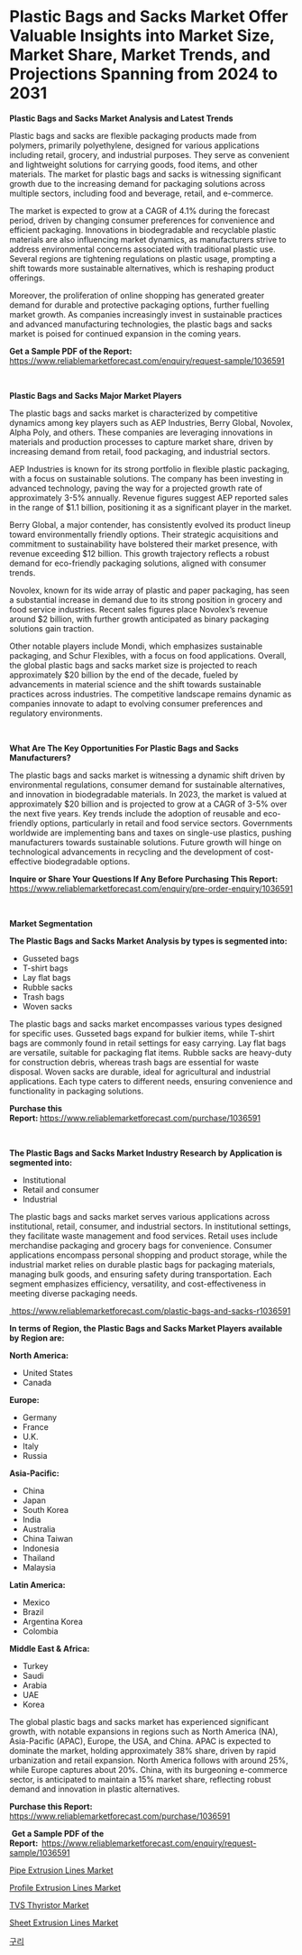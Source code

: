 <p><h1>Plastic Bags and Sacks Market Offer Valuable Insights into Market Size, Market Share, Market Trends, and Projections Spanning from 2024 to 2031</h1></p><p><strong>Plastic Bags and Sacks Market Analysis and Latest Trends</strong></p>
<p><p>Plastic bags and sacks are flexible packaging products made from polymers, primarily polyethylene, designed for various applications including retail, grocery, and industrial purposes. They serve as convenient and lightweight solutions for carrying goods, food items, and other materials. The market for plastic bags and sacks is witnessing significant growth due to the increasing demand for packaging solutions across multiple sectors, including food and beverage, retail, and e-commerce.</p><p>The market is expected to grow at a CAGR of 4.1% during the forecast period, driven by changing consumer preferences for convenience and efficient packaging. Innovations in biodegradable and recyclable plastic materials are also influencing market dynamics, as manufacturers strive to address environmental concerns associated with traditional plastic use. Several regions are tightening regulations on plastic usage, prompting a shift towards more sustainable alternatives, which is reshaping product offerings.</p><p>Moreover, the proliferation of online shopping has generated greater demand for durable and protective packaging options, further fuelling market growth. As companies increasingly invest in sustainable practices and advanced manufacturing technologies, the plastic bags and sacks market is poised for continued expansion in the coming years.</p></p>
<p><strong>Get a Sample PDF of the Report:&nbsp;</strong> <a href="https://www.reliablemarketforecast.com/enquiry/request-sample/1036591?utm_campaign=1080&utm_medium=2&utm_source=Github&utm_content=ia&utm_term=26122024&utm_id=plastic-bags-and-sacks">https://www.reliablemarketforecast.com/enquiry/request-sample/1036591</a></p>
<p>&nbsp;</p>
<p><strong>Plastic Bags and Sacks Major Market Players</strong></p>
<p><p>The plastic bags and sacks market is characterized by competitive dynamics among key players such as AEP Industries, Berry Global, Novolex, Alpha Poly, and others. These companies are leveraging innovations in materials and production processes to capture market share, driven by increasing demand from retail, food packaging, and industrial sectors.</p><p>AEP Industries is known for its strong portfolio in flexible plastic packaging, with a focus on sustainable solutions. The company has been investing in advanced technology, paving the way for a projected growth rate of approximately 3-5% annually. Revenue figures suggest AEP reported sales in the range of $1.1 billion, positioning it as a significant player in the market.</p><p>Berry Global, a major contender, has consistently evolved its product lineup toward environmentally friendly options. Their strategic acquisitions and commitment to sustainability have bolstered their market presence, with revenue exceeding $12 billion. This growth trajectory reflects a robust demand for eco-friendly packaging solutions, aligned with consumer trends.</p><p>Novolex, known for its wide array of plastic and paper packaging, has seen a substantial increase in demand due to its strong position in grocery and food service industries. Recent sales figures place Novolex’s revenue around $2 billion, with further growth anticipated as binary packaging solutions gain traction.</p><p>Other notable players include Mondi, which emphasizes sustainable packaging, and Schur Flexibles, with a focus on food applications. Overall, the global plastic bags and sacks market size is projected to reach approximately $20 billion by the end of the decade, fueled by advancements in material science and the shift towards sustainable practices across industries. The competitive landscape remains dynamic as companies innovate to adapt to evolving consumer preferences and regulatory environments.</p></p>
<p>&nbsp;</p>
<p><strong>What Are The Key Opportunities For Plastic Bags and Sacks Manufacturers?</strong></p>
<p><p>The plastic bags and sacks market is witnessing a dynamic shift driven by environmental regulations, consumer demand for sustainable alternatives, and innovation in biodegradable materials. In 2023, the market is valued at approximately $20 billion and is projected to grow at a CAGR of 3-5% over the next five years. Key trends include the adoption of reusable and eco-friendly options, particularly in retail and food service sectors. Governments worldwide are implementing bans and taxes on single-use plastics, pushing manufacturers towards sustainable solutions. Future growth will hinge on technological advancements in recycling and the development of cost-effective biodegradable options.</p></p>
<p><strong>Inquire or Share Your Questions If Any Before Purchasing This Report:</strong> <a href="https://www.reliablemarketforecast.com/enquiry/pre-order-enquiry/1036591?utm_campaign=1080&utm_medium=2&utm_source=Github&utm_content=ia&utm_term=26122024&utm_id=plastic-bags-and-sacks">https://www.reliablemarketforecast.com/enquiry/pre-order-enquiry/1036591</a></p>
<p>&nbsp;</p>
<p><strong>Market Segmentation</strong></p>
<p><strong>The Plastic Bags and Sacks Market Analysis by types is segmented into:</strong></p>
<p><ul><li>Gusseted bags</li><li>T-shirt bags</li><li>Lay flat bags</li><li>Rubble sacks</li><li>Trash bags</li><li>Woven sacks</li></ul></p>
<p><p>The plastic bags and sacks market encompasses various types designed for specific uses. Gusseted bags expand for bulkier items, while T-shirt bags are commonly found in retail settings for easy carrying. Lay flat bags are versatile, suitable for packaging flat items. Rubble sacks are heavy-duty for construction debris, whereas trash bags are essential for waste disposal. Woven sacks are durable, ideal for agricultural and industrial applications. Each type caters to different needs, ensuring convenience and functionality in packaging solutions.</p></p>
<p><strong>Purchase this Report:&nbsp;</strong><a href="https://www.reliablemarketforecast.com/purchase/1036591?utm_campaign=1080&utm_medium=2&utm_source=Github&utm_content=ia&utm_term=26122024&utm_id=plastic-bags-and-sacks">https://www.reliablemarketforecast.com/purchase/1036591</a></p>
<p>&nbsp;</p>
<p><strong>The Plastic Bags and Sacks Market Industry Research by Application is segmented into:</strong></p>
<p><ul><li>Institutional</li><li>Retail and consumer</li><li>Industrial</li></ul></p>
<p><p>The plastic bags and sacks market serves various applications across institutional, retail, consumer, and industrial sectors. In institutional settings, they facilitate waste management and food services. Retail uses include merchandise packaging and grocery bags for convenience. Consumer applications encompass personal shopping and product storage, while the industrial market relies on durable plastic bags for packaging materials, managing bulk goods, and ensuring safety during transportation. Each segment emphasizes efficiency, versatility, and cost-effectiveness in meeting diverse packaging needs.</p></p>
<p><a href="https://www.reliablemarketforecast.com/plastic-bags-and-sacks-r1036591?utm_campaign=1080&utm_medium=2&utm_source=Github&utm_content=ia&utm_term=26122024&utm_id=plastic-bags-and-sacks">&nbsp;https://www.reliablemarketforecast.com/plastic-bags-and-sacks-r1036591</a></p>
<p><strong>In terms of Region, the Plastic Bags and Sacks Market Players available by Region are:</strong></p>
<p>
    <p> <strong> North America: </strong>
        <ul>
            <li>United States</li>
            <li>Canada</li>
        </ul>
        </p> 
    <p> <strong> Europe: </strong>
        <ul>
            <li>Germany</li>
            <li>France</li>
            <li>U.K.</li>
            <li>Italy</li>
            <li>Russia</li>
        </ul>
        </p> 
    <p> <strong> Asia-Pacific: </strong>
        <ul>
            <li>China</li>
            <li>Japan</li>
            <li>South Korea</li>
            <li>India</li>
            <li>Australia</li>
            <li>China Taiwan</li>
            <li>Indonesia</li>
            <li>Thailand</li>
            <li>Malaysia</li>
        </ul>
        </p> 
    <p> <strong> Latin America: </strong>
        <ul>
            <li>Mexico</li>
            <li>Brazil</li>
            <li>Argentina Korea</li>
            <li>Colombia</li>
        </ul>
        </p> 
    <p> <strong> Middle East & Africa: </strong>
        <ul>
            <li>Turkey</li>
            <li>Saudi</li>
            <li>Arabia</li>
            <li>UAE</li>
            <li>Korea</li>
        </ul>
    </p>
    </p>
<p><p>The global plastic bags and sacks market has experienced significant growth, with notable expansions in regions such as North America (NA), Asia-Pacific (APAC), Europe, the USA, and China. APAC is expected to dominate the market, holding approximately 38% share, driven by rapid urbanization and retail expansion. North America follows with around 25%, while Europe captures about 20%. China, with its burgeoning e-commerce sector, is anticipated to maintain a 15% market share, reflecting robust demand and innovation in plastic alternatives.</p></p>
<p><strong>Purchase this Report: </strong><a href="https://www.reliablemarketforecast.com/purchase/1036591?utm_campaign=1080&utm_medium=2&utm_source=Github&utm_content=ia&utm_term=26122024&utm_id=plastic-bags-and-sacks">https://www.reliablemarketforecast.com/purchase/1036591</a></p>
<p>&nbsp;<strong>Get a Sample PDF of the Report:&nbsp;&nbsp;</strong><a href="https://www.reliablemarketforecast.com/enquiry/request-sample/1036591?utm_campaign=1080&utm_medium=2&utm_source=Github&utm_content=ia&utm_term=26122024&utm_id=plastic-bags-and-sacks">https://www.reliablemarketforecast.com/enquiry/request-sample/1036591</a></p>
<p><strong></strong></p>
<p><p><a href="https://www.linkedin.com/pulse/emerging-opportunities-challenges-global-pipe-extrusion-lines-hmsef?utm_campaign=1080&utm_medium=2&utm_source=Github&utm_content=ia&utm_term=26122024&utm_id=plastic-bags-and-sacks">Pipe Extrusion Lines Market</a></p><p><a href="https://www.linkedin.com/pulse/profile-extrusion-lines-market-trends-share-analysis-size-jmfgf?utm_campaign=1080&utm_medium=2&utm_source=Github&utm_content=ia&utm_term=26122024&utm_id=plastic-bags-and-sacks">Profile Extrusion Lines Market</a></p><p><a href="https://www.linkedin.com/pulse/tvs-thyristor-market-analysis-report-key-growth-factors-9-cagr-exbcf?utm_campaign=1080&utm_medium=2&utm_source=Github&utm_content=ia&utm_term=26122024&utm_id=plastic-bags-and-sacks">TVS Thyristor Market</a></p><p><a href="https://www.linkedin.com/pulse/assessing-sheet-extrusion-lines-market-segmentation-type-8hrtf?utm_campaign=1080&utm_medium=2&utm_source=Github&utm_content=ia&utm_term=26122024&utm_id=plastic-bags-and-sacks">Sheet Extrusion Lines Market</a></p><p><a href="https://github.com/sougarounis/Market-Research-Report-List-6/blob/main/437382928978.md?utm_campaign=1080&utm_medium=2&utm_source=Github&utm_content=ia&utm_term=26122024&utm_id=plastic-bags-and-sacks">구리</a></p></p>